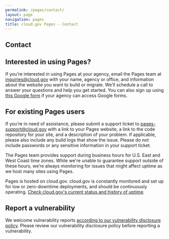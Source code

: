 ```yaml
---
permalink: /pages/contact/
layout: page
navigation: pages
title: cloud.gov Pages - Contact
---
```



<section class="usa-section usa-prose">
  <h1>Contact</h1>
  <div class="grid-row">
    <h2>Interested in using Pages?</h2>
    <p>If you’re interested in using Pages at your agency, email the Pages team at <a href="mailto:inquiries@cloud.gov?body=What%27s%20your%20name%3F%0A%0AWhat%20agency%20or%20office%20do%20you%20work%20for%3F%0A%0AWhat%27s%20your%20job%20title%20or%20role%3F%0A%0ATell%20us%20a%20little%20about%20your%20website%20project%20or%20your%20questions%20about%20Pages:%0A%0AIf%20you%27d%20like%20us%20to%20call%20you%2C%20what%27s%20your%20phone%20number%20and%20when%20might%20be%20a%20good%20time%3F%0A">inquiries@cloud.gov</a> with your name, agency or office, and information about the website you want to build or migrate. We’ll schedule a call to answer your questions and help you get started. You can also sign up using <a href="https://docs.google.com/forms/d/1S6314RZC3WCGuuNeqozjR-VNyMdn6OS74dVE8f4zXrI/viewform">this Google form</a> if your agency can access Google forms.</p>
  </div>
  <div class="grid-row">
    <h2>For existing Pages users</h2>
    <p>
      If you’re in need of assistance, please submit a support ticket to <a href="mailto:pages-support@cloud.gov">pages-support@cloud.gov</a> with a link to your Pages website, a link to the code repository for your site, and a description of your problem. If applicable, please also include any build logs that show the issue. Please do not include passwords or any sensitive information in your support ticket.
    </p>
    <p>
      The Pages team provides support during business hours for U.S. East and West Coast time zones. While we're unable to guarantee support outside of these hours, we’re always monitoring for issues that might affect uptime as we host many sites using Pages.
    </p>
    <p>
      Pages is hosted on cloud.gov. cloud.gov is constantly monitored and set up for low or zero-downtime deployments, and should be continuously operating. <a href="https://cloudgov.statuspage.io">Check cloud.gov's current status and history of uptime</a>.
    </p>
  </div>
  <div class="grid-row">
    <h2>Report a vulnerability</h2>
    <p>
      We welcome vulnerability reports <a href="https://www.gsa.gov/vulnerability-disclosure-policy">according to our vulnerability disclosure policy</a>. Please review our vulnerability disclosure policy before reporting a vulnerability.
    </p>
  </div>
</section>
